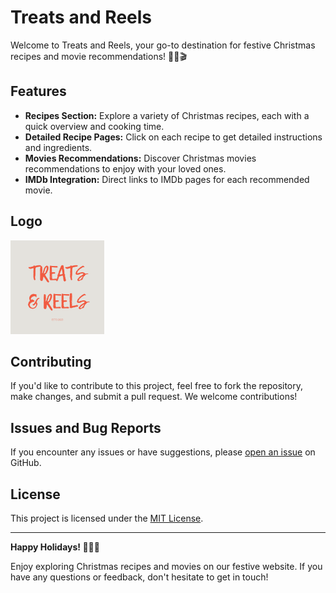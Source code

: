 # Treats and Reels

Welcome to Treats and Reels, your go-to destination for festive Christmas recipes and movie recommendations! 🎄🍪🎬

## Features

- **Recipes Section:** Explore a variety of Christmas recipes, each with a quick overview and cooking time.
- **Detailed Recipe Pages:** Click on each recipe to get detailed instructions and ingredients.
- **Movies Recommendations:** Discover Christmas movies recommendations to enjoy with your loved ones.
- **IMDb Integration:** Direct links to IMDb pages for each recommended movie.

## Logo

<img src="src/component/images/Treats&Reels.png" alt="Treats and Reels Logo" width="150" height="150"/>

## Contributing

If you'd like to contribute to this project, feel free to fork the repository, make changes, and submit a pull request. We welcome contributions!

## Issues and Bug Reports

If you encounter any issues or have suggestions, please [open an issue](https://github.com/your-username/your-repo/issues) on GitHub.

## License

This project is licensed under the [MIT License](LICENSE).

---

**Happy Holidays! 🎅🍪🎥**

Enjoy exploring Christmas recipes and movies on our festive website. If you have any questions or feedback, don't hesitate to get in touch!
